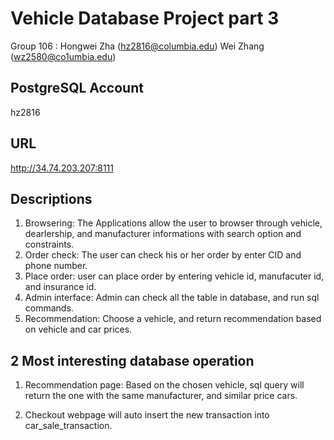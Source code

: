 # Vehicle Database Project part 3
Group 106 : 
Hongwei Zha (hz2816@columbia.edu)
Wei Zhang (wz2580@co1umbia.edu)

## PostgreSQL Account
hz2816

## URL
http://34.74.203.207:8111

## Descriptions

1. Browsering: The Applications allow the user to browser through vehicle, dearlership, and manufacturer informations with search option and constraints.
2. Order check: The user can check his or her order by enter CID and phone number. 
3. Place order: user can place order by entering vehicle id, manufacuter id, and insurance id.
4. Admin interface: Admin can check all the table in database, and run sql commands.
5. Recommendation: Choose a vehicle, and return recommendation based on vehicle and car prices.

## 2 Most interesting database operation

1. Recommendation page: Based on the chosen vehicle, sql query will return the one with the same manufacturer, and similar price cars.

2. Checkout webpage will auto insert the new transaction into car_sale_transaction.